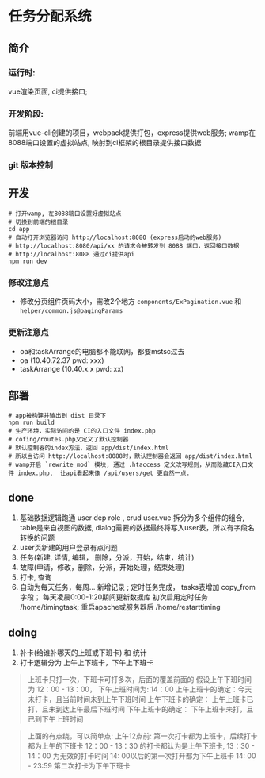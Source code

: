 任务分配系统
=============

简介
-----
### 运行时: 
vue渲染页面, ci提供接口; 

### 开发阶段: 
前端用vue-cli创建的项目，webpack提供打包，express提供web服务;
wamp在8088端口设置的虚拟站点, 映射到ci框架的根目录提供接口数据

### git 版本控制

开发
------

    # 打开wamp, 在8088端口设置好虚拟站点
    # 切换到前端的根目录
    cd app
    # 自动打开浏览器访问 http://localhost:8080 (express启动的web服务)
    # http://localhost:8080/api/xx 的请求会被转发到 8088 端口，返回接口数据
    # http://localhost:8088 通过ci提供api
    npm run dev 

### 修改注意点
- 修改分页组件页码大小，需改2个地方 `components/ExPagination.vue` 和 `helper/common.js@pagingParams`

### 更新注意点
- oa和taskArrange的电脑都不能联网，都要mstsc过去
- oa (10.40.72.37 pwd: xxx)
- taskArrange (10.40.x.x pwd: xx)


部署
--------
    # app被构建并输出到 dist 目录下
    npm run build
    # 生产环境，实际访问的是 CI的入口文件 index.php
    # cofing/routes.php又定义了默认控制器
    # 默认控制器的index方法，返回 app/dist/index.html
    # 所以当访问 http://localhost:8088时，默认控制器会返回 app/dist/index.html
    # wamp开启 `rewrite_mod` 模块, 通过 .htaccess 定义改写规则，从而隐藏CI入口文件 index.php,  让api看起来像 /api/users/get 更自然一点.
done
--------
1. 基础数据逻辑跑通   user dep role , crud
user.vue 拆分为多个组件的组合,  table是来自视图的数据, dialog需要的数据最终将写入user表，所以有字段名转换的问题
2. user页新建的用户登录有点问题
3. 任务(新建, 详情, 编辑， 删除，分派，开始，结束，统计)
4. 故障(申请，修改，删除，分派，开始处理，结束处理)
5. 打卡, 查询
6. 自动为每天任务，每周... 新增记录 ; 定时任务完成， tasks表增加 copy_from 字段； 每天凌晨0:00-1:20期间更新数据库
初次启用定时任务 /home/timingtask; 重启apache或服务器后 /home/restarttiming

doing
----------
1. 补卡(给谁补哪天的上班或下班卡) 和 统计 
2. 打卡逻辑分为 上午上下班卡，下午上下班卡

> 上班卡只打一次，下班卡可打多次，后面的覆盖前面的
假设上午下班时间为 12：00 - 13：00， 下午上班时间为: 14：00
上午上班卡的确定：今天未打卡，且当前时间未到上午下班时间
上午下班卡的确定： 上午上班卡已打，且未到达上午最后下班时间
下午上班卡的确定： 下午上班卡未打，且已到下午上班时间

> 上面的有点绕，可以简单点:
> 上午12点前: 第一次打卡都为上班卡，后续打卡都为上午的下班卡
> 12：00 - 13：30 的打卡都认为是上午下班卡,
> 13：30 - 14：00 为无效的打卡时间
> 14: 00以后的第一次打开都为下午上班卡 
> 14: 00 - 23:59 第二次打卡为下午下班卡